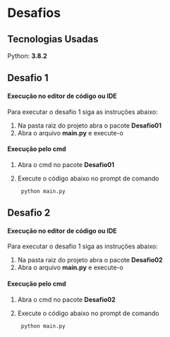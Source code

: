 # Desafios

## Tecnologias Usadas
Python: **3.8.2**

## Desafio 1

#### Execução no editor de código ou IDE

Para executar o desafio 1 siga as instruções abaixo:

1. Na pasta raiz do projeto abra o pacote **Desafio01**
2. Abra o arquivo **main.py** e execute-o

#### Execução pelo cmd

1. Abra o cmd no pacote **Desafio01**
2. Execute o código abaixo no prompt de comando

        python main.py
        
## Desafio 2

#### Execução no editor de código ou IDE

Para executar o desafio 1 siga as instruções abaixo:

1. Na pasta raiz do projeto abra o pacote **Desafio02**
2. Abra o arquivo **main.py** e execute-o

#### Execução pelo cmd

1. Abra o cmd no pacote **Desafio02**
2. Execute o código abaixo no prompt de comando

        python main.py
        
        


